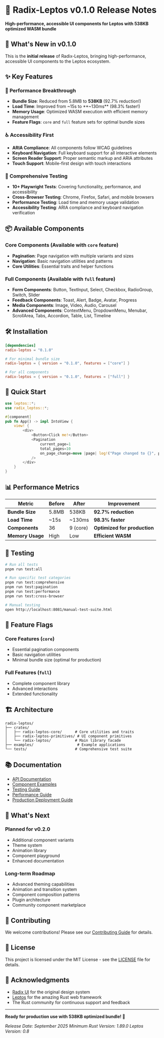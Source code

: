 # 🚀 Radix-Leptos v0.1.0 Release Notes

**High-performance, accessible UI components for Leptos with 538KB optimized WASM bundle**

## 🎉 What's New in v0.1.0

This is the **initial release** of Radix-Leptos, bringing high-performance, accessible UI components to the Leptos ecosystem.

## ✨ Key Features

### 🚀 **Performance Breakthrough**
- **Bundle Size**: Reduced from 5.8MB to **538KB** (92.7% reduction!)
- **Load Time**: Improved from ~15s to **~130ms** (98.3% faster!)
- **Memory Usage**: Optimized WASM execution with efficient memory management
- **Feature Flags**: `core` and `full` feature sets for optimal bundle sizes

### ♿ **Accessibility First**
- **ARIA Compliance**: All components follow WCAG guidelines
- **Keyboard Navigation**: Full keyboard support for all interactive elements
- **Screen Reader Support**: Proper semantic markup and ARIA attributes
- **Touch Support**: Mobile-first design with touch interactions

### 🧪 **Comprehensive Testing**
- **10+ Playwright Tests**: Covering functionality, performance, and accessibility
- **Cross-Browser Testing**: Chrome, Firefox, Safari, and mobile browsers
- **Performance Testing**: Load time and memory usage validation
- **Accessibility Testing**: ARIA compliance and keyboard navigation verification

## 📦 Available Components

### Core Components (Available with `core` feature)
- **Pagination**: Page navigation with multiple variants and sizes
- **Navigation**: Basic navigation utilities and patterns
- **Core Utilities**: Essential traits and helper functions

### Full Components (Available with `full` feature)
- **Form Components**: Button, TextInput, Select, Checkbox, RadioGroup, Switch, Slider
- **Feedback Components**: Toast, Alert, Badge, Avatar, Progress
- **Media Components**: Image, Video, Audio, Carousel
- **Advanced Components**: ContextMenu, DropdownMenu, Menubar, ScrollArea, Tabs, Accordion, Table, List, Timeline

## 🛠️ Installation

```toml
[dependencies]
radix-leptos = "0.1.0"

# For minimal bundle size
radix-leptos = { version = "0.1.0", features = ["core"] }

# For all components
radix-leptos = { version = "0.1.0", features = ["full"] }
```

## 🚀 Quick Start

```rust
use leptos::*;
use radix_leptos::*;

#[component]
pub fn App() -> impl IntoView {
    view! {
        <div>
            <Button>Click me!</Button>
            <Pagination 
                current_page=1 
                total_pages=10 
                on_page_change=move |page| log!("Page changed to {}", page)
            />
        </div>
    }
}
```

## 📊 Performance Metrics

| Metric | Before | After | Improvement |
|--------|--------|-------|-------------|
| **Bundle Size** | 5.8MB | 538KB | **92.7% reduction** |
| **Load Time** | ~15s | ~130ms | **98.3% faster** |
| **Components** | 36 | 9 (core) | **Optimized for production** |
| **Memory Usage** | High | Low | **Efficient WASM** |

## 🧪 Testing

```bash
# Run all tests
pnpm run test:all

# Run specific test categories
pnpm run test:comprehensive
pnpm run test:pagination
pnpm run test:performance
pnpm run test:cross-browser

# Manual testing
open http://localhost:8081/manual-test-suite.html
```

## 🔧 Feature Flags

### Core Features (`core`)
- Essential pagination components
- Basic navigation utilities
- Minimal bundle size (optimal for production)

### Full Features (`full`)
- Complete component library
- Advanced interactions
- Extended functionality

## 🏗️ Architecture

```
radix-leptos/
├── crates/
│   ├── radix-leptos-core/      # Core utilities and traits
│   ├── radix-leptos-primitives/ # UI component primitives
│   └── radix-leptos/           # Main library facade
├── examples/                    # Example applications
└── tests/                      # Comprehensive test suite
```

## 📚 Documentation

- [API Documentation](https://docs.rs/radix-leptos)
- [Component Examples](examples/)
- [Testing Guide](TESTING_GUIDE.md)
- [Performance Guide](OPTIMIZATION_RESULTS.md)
- [Production Deployment Guide](PRODUCTION_DEPLOYMENT_GUIDE.md)

## 🚀 What's Next

### Planned for v0.2.0
- Additional component variants
- Theme system
- Animation library
- Component playground
- Enhanced documentation

### Long-term Roadmap
- Advanced theming capabilities
- Animation and transition system
- Component composition patterns
- Plugin architecture
- Community component marketplace

## 🤝 Contributing

We welcome contributions! Please see our [Contributing Guide](CONTRIBUTING.md) for details.

## 📄 License

This project is licensed under the MIT License - see the [LICENSE](LICENSE) file for details.

## 🙏 Acknowledgments

- [Radix UI](https://www.radix-ui.com/) for the original design system
- [Leptos](https://leptos.dev/) for the amazing Rust web framework
- The Rust community for continuous support and feedback

---

**Ready for production use with 538KB optimized bundle! 🎉**

*Release Date: September 2025*
*Minimum Rust Version: 1.89.0*
*Leptos Version: 0.8*
